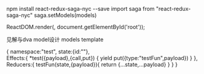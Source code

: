 npm install react-redux-saga-nyc --save 
import saga from "react-redux-saga-nyc" 
saga.setModels(models) 

ReactDOM.render(, document.getElementById('root')); 

见解与dva model设计 
models template

{ 
    namespace:"test", 
    state:{id:""},  
    Effects:{ 
        *test({payload},{call,put}) { 
            yield put({type:"testFun",payload}) 
        } 
    }, 
    Reducers:{ 
        testFun(state,{payload}){ 
            return {...state,...payload} 
        } 
    } 
}